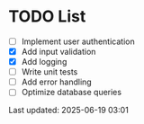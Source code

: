 # TODO List

- [ ] Implement user authentication
- [x] Add input validation
- [x] Add logging
- [ ] Write unit tests
- [ ] Add error handling
- [ ] Optimize database queries

Last updated: 2025-06-19 03:01
